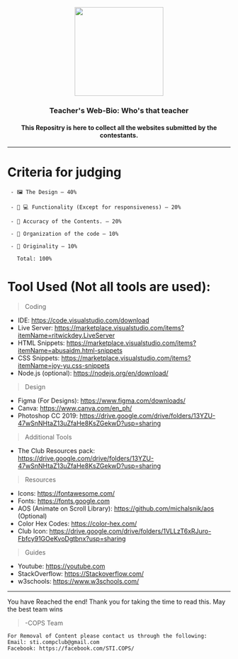 <p align="center"><img src="https://user-images.githubusercontent.com/114017269/193080628-5109566e-5aa8-49e6-9dfe-db0d2d69a4e6.png" width="200" height="200"></p>

### <p align="center">Teacher's Web-Bio: Who's that teacher</p>
#### <p align="center">This Repositry is here to collect all the websites submitted by the contestants.</p>
------------------------------------------------------------------------------------------
# Criteria for judging
```
 - 🖼️ The Design – 40%
  
 - 🧑‍ 💻 Functionality (Except for responsiveness) – 20%
 
 - 💯 Accuracy of the Contents. – 20%

 - 📔 Organization of the code – 10%

 - 🤖 Originality – 10%           

   Total: 100%
```
# Tool Used (Not all tools are used):

> Coding
- IDE: https://code.visualstudio.com/download
- Live Server: https://marketplace.visualstudio.com/items?itemName=ritwickdey.LiveServer
- HTML Snippets: https://marketplace.visualstudio.com/items?itemName=abusaidm.html-snippets
- CSS Snippets: https://marketplace.visualstudio.com/items?itemName=joy-yu.css-snippets
- Node.js (optional): https://nodejs.org/en/download/

> Design
- Figma (For Designs): https://www.figma.com/downloads/
- Canva: https://www.canva.com/en_ph/
- Photoshop CC 2019:  https://drive.google.com/drive/folders/13YZU-47wSnNHtaZ13uZfaHe8KsZGekwD?usp=sharing
> Additional Tools 
- The Club Resources pack: https://drive.google.com/drive/folders/13YZU-47wSnNHtaZ13uZfaHe8KsZGekwD?usp=sharing

> Resources
- Icons: https://fontawesome.com/
- Fonts: https://fonts.google.com
- AOS (Animate on Scroll Library): https://github.com/michalsnik/aos  (Optional)
- Color Hex Codes: https://color-hex.com/ 
- Club Icon: https://drive.google.com/drive/folders/1VLLzT6xRJuro-Fbfcy91GOeKvoDgtbnx?usp=sharing

> Guides
- Youtube: https://youtube.com
- StackOverflow: https://Stackoverflow.com/
- w3schools: https://www.w3schools.com/


-----------------------------------------------------------------------------------------------------------------------------------------------------------
You have Reached the end! Thank you for taking the time to read this. May the best team wins
> -COPS Team 

```
For Removal of Content please contact us through the following:
Email: sti.compclub@gmail.com
Facebook: https://facebook.com/STI.COPS/
```
